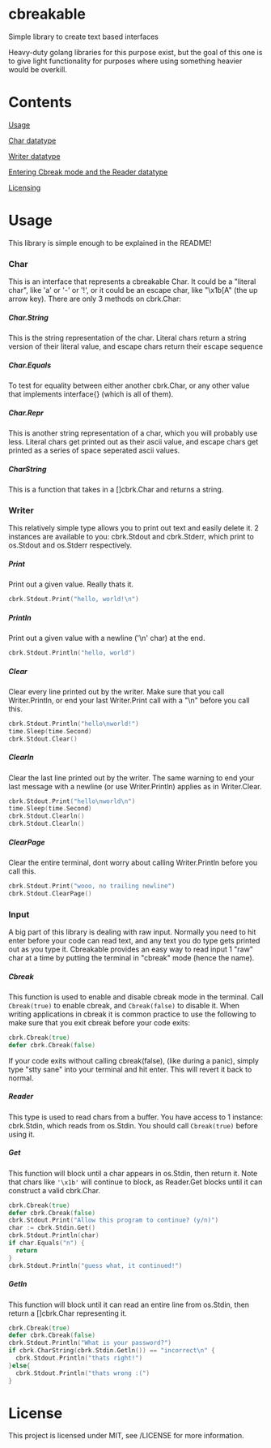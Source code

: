 # cbreakable
Simple library to create text based interfaces

Heavy-duty golang libraries for this purpose exist, but the goal of this one is to give light functionality for purposes where using something heavier would be overkill.

# Contents
[Usage](#usage)

  [Char datatype](#char)
  
  [Writer datatype](#writer)
  
  [Entering Cbreak mode and the Reader datatype](#input)
  
[Licensing](#license)

# Usage
This library is simple enough to be explained in the README!

### Char
This is an interface that represents a cbreakable Char. It could be a "literal char", like 'a' or '-' or '!', or it could be an escape char, like "\x1b[A" (the up arrow key). There are only 3 methods on cbrk.Char:

##### Char.String
This is the string representation of the char. Literal chars return a string version of their literal value, and escape chars return their escape sequence

##### Char.Equals
To test for equality between either another cbrk.Char, or any other value that implements interface{} (which is all of them). 

##### Char.Repr
This is another string representation of a char, which you will probably use less. Literal chars get printed out as their ascii value, and escape chars get printed as a series of space seperated ascii values.

##### CharString
This is a function that takes in a []cbrk.Char and returns a string.

### Writer
This relatively simple type allows you to print out text and easily delete it. 2 instances are available to you: cbrk.Stdout and cbrk.Stderr, which print to os.Stdout and os.Stderr respectively. 

##### Print
Print out a given value. Really thats it.

```go
cbrk.Stdout.Print("hello, world!\n")
```

##### Println
Print out a given value with a newline ('\n' char) at the end.

```go
cbrk.Stdout.Println("hello, world")
```

##### Clear
Clear every line printed out by the writer. Make sure that you call Writer.Println, or end your last Writer.Print call with a "\n" before you call this.

```go
cbrk.Stdout.Println("hello\nworld!")
time.Sleep(time.Second)
cbrk.Stdout.Clear()
```

##### Clearln
Clear the last line printed out by the writer. The same warning to end your last message with a newline (or use Writer.Println) applies as in Writer.Clear.

```go
cbrk.Stdout.Print("hello\nworld\n")
time.Sleep(time.Second)
cbrk.Stdout.Clearln()
cbrk.Stdout.Clearln()
```

##### ClearPage
Clear the entire terminal, dont worry about calling Writer.Println before you call this.

```go
cbrk.Stdout.Print("wooo, no trailing newline")
cbrk.Stdout.ClearPage()
```

### Input
A big part of this library is dealing with raw input. Normally you need to hit enter before your code can read text, and any text you do type gets printed out as you type it. Cbreakable provides an easy way to read input 1 "raw" char at a time by putting the terminal in "cbreak" mode (hence the name).

##### Cbreak
This function is used to enable and disable cbreak mode in the terminal. Call `Cbreak(true)` to enable cbreak, and `Cbreak(false)` to disable it. When writing applications in cbreak it is common practice to use the following to make sure that you exit cbreak before your code exits:


```go
cbrk.Cbreak(true)
defer cbrk.Cbreak(false)
```

If your code exits without calling cbreak(false), (like during a panic), simply type "stty sane" into your terminal and hit enter. This will revert it back to normal.

##### Reader
This type is used to read chars from a buffer. You have access to 1 instance: cbrk.Stdin, which reads from os.Stdin. You should call `Cbreak(true)` before using it.

##### Get
This function will block until a char appears in os.Stdin, then return it. Note that chars like `'\x1b'` will continue to block, as Reader.Get blocks until it can construct a valid cbrk.Char.

```go
cbrk.Cbreak(true)
defer cbrk.Cbreak(false)
cbrk.Stdout.Print("Allow this program to continue? (y/n)")
char := cbrk.Stdin.Get()
cbrk.Stdout.Println(char)
if char.Equals("n") {
  return
}
cbrk.Stdout.Println("guess what, it continued!")
```

##### Getln
This function will block until it can read an entire line from os.Stdin, then return a []cbrk.Char representing it.

```go
cbrk.Cbreak(true)
defer cbrk.Cbreak(false)
cbrk.Stdout.Println("What is your password?")
if cbrk.CharString(cbrk.Stdin.Getln()) == "incorrect\n" {
  cbrk.Stdout.Println("thats right!")
}else{
  cbrk.Stdout.Println("thats wrong :(")
}
```

# License
This project is licensed under MIT, see /LICENSE for more information.
